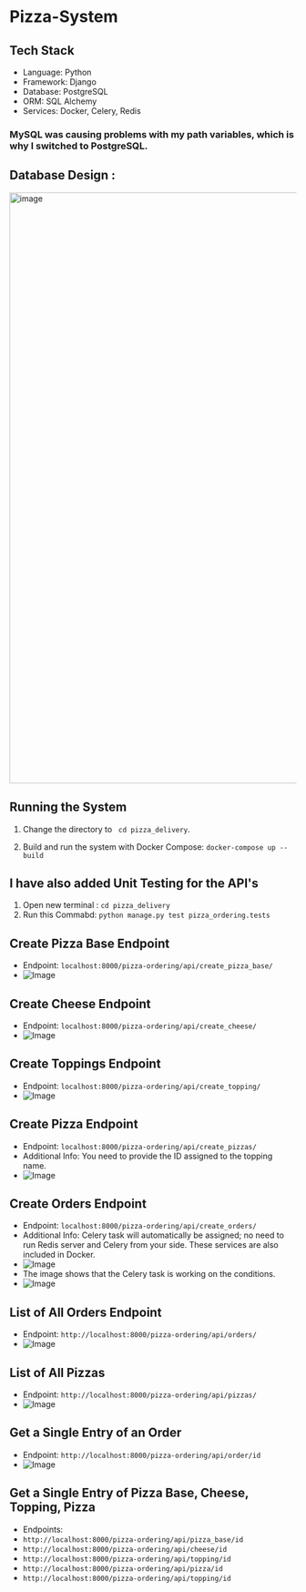 # Pizza-System

## Tech Stack
- Language: Python
- Framework: Django
- Database: PostgreSQL
- ORM: SQL Alchemy
- Services: Docker, Celery, Redis

### MySQL was causing problems with my path variables, which is why I switched to PostgreSQL.

   
## Database Design : 
<img width="1038" alt="image" src="https://github.com/gulshantelkar/Pizza-System/assets/99161604/f9a17200-48da-437b-b4f1-a5efa85c022c">

## Running the System

1. Change the directory to ``` cd pizza_delivery```.

2. Build and run the system with Docker Compose: ``` docker-compose up --build ```

## I have also added Unit Testing for the API's 

1. Open new terminal : ``` cd pizza_delivery ```
2. Run this Commabd: ```python manage.py test pizza_ordering.tests```
   
## Create Pizza Base Endpoint

- Endpoint: `localhost:8000/pizza-ordering/api/create_pizza_base/`
- ![Image](https://github.com/gulshantelkar/Pizza-System/assets/99161604/401a426c-fd6b-41e6-80f4-45236aa8c261)

## Create Cheese Endpoint

- Endpoint: `localhost:8000/pizza-ordering/api/create_cheese/`
- ![Image](https://github.com/gulshantelkar/Pizza-System/assets/99161604/4a9db9eb-759f-4ee7-8054-2014d864b2c1)

## Create Toppings Endpoint

- Endpoint: `localhost:8000/pizza-ordering/api/create_topping/`
- ![Image](https://github.com/gulshantelkar/Pizza-System/assets/99161604/8fdbcac6-9fa9-4e22-8fb8-11416339be7f)

## Create Pizza Endpoint

- Endpoint: `localhost:8000/pizza-ordering/api/create_pizzas/`
- Additional Info: You need to provide the ID assigned to the topping name.
- ![Image](https://github.com/gulshantelkar/Pizza-System/assets/99161604/6875cf72-5102-40b1-9198-4f63e09b6f2c)

## Create Orders Endpoint

- Endpoint: `localhost:8000/pizza-ordering/api/create_orders/`
- Additional Info: Celery task will automatically be assigned; no need to run Redis server and Celery from your side. These services are also included in Docker.
- ![Image](https://github.com/gulshantelkar/Pizza-System/assets/99161604/3d556f29-a3a4-4f0d-80b6-4529c286384f)
- The image shows that the Celery task is working on the conditions.
- ![Image](https://github.com/gulshantelkar/Pizza-System/assets/99161604/29bd5256-e4b1-47ce-aa5c-83099342dce8)

## List of All Orders Endpoint

- Endpoint: `http://localhost:8000/pizza-ordering/api/orders/`
- ![Image](https://github.com/gulshantelkar/Pizza-System/assets/99161604/32882baf-d236-408e-996d-9e6a4a238bfc)

## List of All Pizzas

- Endpoint: `http://localhost:8000/pizza-ordering/api/pizzas/`
- ![Image](https://github.com/gulshantelkar/Pizza-System/assets/99161604/582c3447-c8e4-4052-aba3-efa90620456e)

## Get a Single Entry of an Order

- Endpoint: `http://localhost:8000/pizza-ordering/api/order/id`
- ![Image](https://github.com/gulshantelkar/Pizza-System/assets/99161604/a46fc478-9c81-4d42-8493-109fa94f1242)

## Get a Single Entry of Pizza Base, Cheese, Topping, Pizza

- Endpoints:
- `http://localhost:8000/pizza-ordering/api/pizza_base/id`
- `http://localhost:8000/pizza-ordering/api/cheese/id`
- `http://localhost:8000/pizza-ordering/api/topping/id`
- `http://localhost:8000/pizza-ordering/api/pizza/id`
- `http://localhost:8000/pizza-ordering/api/topping/id`

